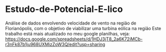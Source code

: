 # Estudo-de-Potencial-E-lico
Análise de dados envolvendo velocidade de vento na região de Florianópolis, com o objetivo de viabilizar uma turbina eólica na região
Este trabalho está mais atualizado no meu google planilhas, veja: https://docs.google.com/spreadsheets/d/1HDJ3jT8_2a6K72iMCb-r3nFk87b1ju968UXMizZoW3Q/edit?usp=sharing
